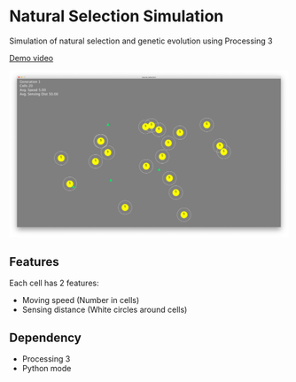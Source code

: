 # Natural Selection Simulation

Simulation of natural selection and genetic evolution using Processing 3

[Demo video](https://youtu.be/hHlSowsy1ZY)

![](result.png)

## Features

Each cell has 2 features:

- Moving speed (Number in cells)
- Sensing distance (White circles around cells)

## Dependency

- Processing 3
- Python mode